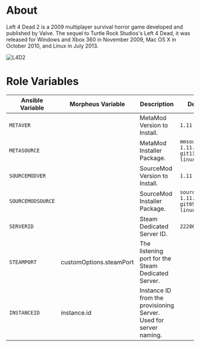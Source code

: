 # About
Left 4 Dead 2 is a 2009 multiplayer survival horror game developed and published by Valve. The sequel to Turtle Rock Studios's Left 4 Dead, it was released for Windows and Xbox 360 in November 2009, Mac OS X in October 2010, and Linux in July 2013.

![L4D2](https://static.wikia.nocookie.net/left4dead/images/6/6c/Dark_Carnival02.png)

# Role Variables
| Ansible Variable | Morpheus Variable | Description | Default |
| --- | --- | --- | --- |
|`METAVER`||MetaMod Version to Install.| `1.11` |
|`METASOURCE`||MetaMod Installer Package.| `mmsource-1.11.0-git1148-linux.tar.gz` |
|`SOURCEMODVER`||SourceMod Version to Install.| `1.11`|
|`SOURCEMODSOURCE`||SourceMod Installer Package.|`sourcemod-1.11.0-git6923-linux.tar.gz`|
|`SERVERID`||Steam Dedicated Server ID.|`222860`|
|`STEAMPORT`|customOptions.steamPort|The listening port for the Steam Dedicated Server.||
|`INSTANCEID`|instance.id|Instance ID from the provisioning Server. Used for server naming.||